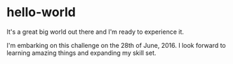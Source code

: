 # hello-world
It's a great big world out there and I'm ready to experience it.

I'm embarking on this challenge on the 28th of June, 2016. I look forward to learning amazing things and expanding my skill set.
